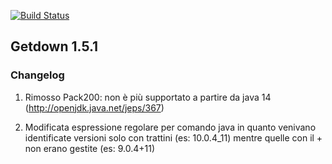 [![Build Status](https://travis-ci.com/iubar/getdown.svg?branch=getdown-1.5.1)](https://travis-ci.com/iubar/getdown)

## Getdown 1.5.1

### Changelog

1) Rimosso Pack200: non è più supportato a partire da java 14 (http://openjdk.java.net/jeps/367)

2) Modificata espressione regolare per comando java in quanto venivano identificate versioni solo con trattini (es: 10.0.4_11) mentre quelle con il + non erano gestite (es: 9.0.4+11)


